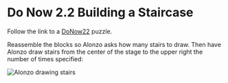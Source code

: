# Do Now 2.2 Building a Staircase

Follow the link to a [DoNow22](https://snap.berkeley.edu/snap/snap.html#present:Username=andrewspiece&ProjectName=Do_Now%202.2_Starter) puzzle.

Reassemble the blocks so Alonzo asks how many stairs to draw. Then have Alonzo draw stairs from the center of the stage to the upper right the number of times specified:

![Alonzo drawing stairs](../images/do_now_22.png)
